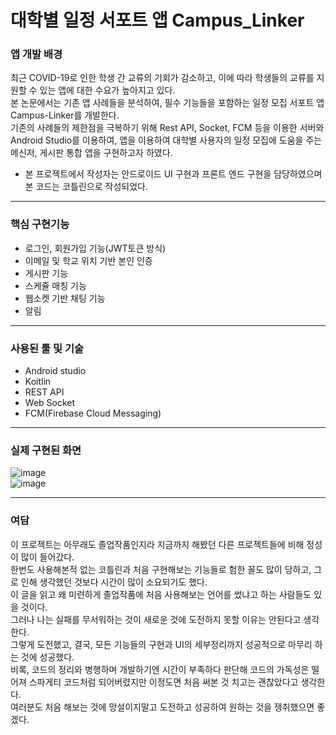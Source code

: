 # 대학별 일정 서포트 앱 Campus_Linker
### 앱 개발 배경
  최근 COVID-19로 인한 학생 간 교류의 기회가 감소하고, 이에 따라 학생들의 교류를 지원할 수 있는 앱에 대한 수요가 높아지고 있다.  
본 논문에서는 기존 앱 사례들을 분석하여, 필수 기능들을 포함하는 일정 모집 서포트 앱 Campus-Linker를 개발한다.  
기존의 사례들의 제한점을 극복하기 위해 Rest API, Socket, FCM 등을 이용한 서버와 Android Studio를 이용하여, 앱을 이용하여 대학별 사용자의 일정 모집에 도움을 주는 메신저, 게시판 통합 앱을 구현하고자 하였다.

+ 본 프로젝트에서 작성자는 안드로이드 UI 구현과 프론트 엔드 구현을 담당하였으며 본 코드는 코틀린으로 작성되었다.
***

### 핵심 구현기능
+ 로그인, 회원가입 기능(JWT토큰 방식)
+ 이메일 및 학교 위치 기반 본인 인증
+ 게시판 기능
+ 스케쥴 매칭 기능
+ 웹소켓 기반 채팅 기능
+ 알림
***

### 사용된 툴 및 기술
+ Android studio
+ Koitlin
+ REST API
+ Web Socket
+ FCM(Firebase Cloud Messaging)
***

### 실제 구현된 화면
![image](https://github.com/qlfkslzk/Campus_Linker/assets/113421539/b8e6bcb6-c3cd-4cfa-84c0-c98274a7dcd5)  
![image](https://github.com/qlfkslzk/Campus_Linker/assets/113421539/5f735c6f-30ae-4dd1-ac24-86dc5fbcc8a8)



***

### 여담
 이 프로젝트는 아무래도 졸업작품인지라 지금까지 해봤던 다른 프로젝트들에 비해 정성이 많이 들어갔다.  
한번도 사용해본적 없는 코틀린과 처음 구현해보는 기능들로 험한 꼴도 많이 당하고, 그로 인해 생각했던 것보다 시간이 많이 소요되기도 했다.  
이 글을 읽고 왜 미련하게 졸업작품에 처음 사용해보는 언어를 썼냐고 하는 사람들도 있을 것이다.  
그러나 나는 실패를 무서워하는 것이 새로운 것에 도전하지 못할 이유는 안된다고 생각한다.  
그렇게 도전했고, 결국, 모든 기능들의 구현과 UI의 세부정리까지 성공적으로 마무리 하는 것에 성공했다.  
비록, 코드의 정리와 병행하며 개발하기엔 시간이 부족하다 판단해 코드의 가독성은 떨어져 스파게티 코드처럼 되어버렸지만 이정도면 처음 써본 것 치고는 괜찮았다고 생각한다.  
여러분도 처음 해보는 것에 망설이지말고 도전하고 성공하여 원하는 것을 쟁취했으면 좋겠다.
